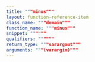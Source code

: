 ```yaml
---
title: """minus"""
layout: function-reference-item
class_name: """domain"""
function_name: """minus"""
snippet: """"""
qualifiers: """"""
return_type: """varargout"""
arguments: """(varargin)"""
---
```


